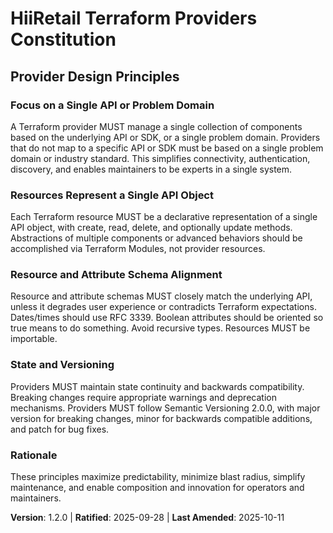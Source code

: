 # HiiRetail Terraform Providers Constitution

## Provider Design Principles

### Focus on a Single API or Problem Domain
A Terraform provider MUST manage a single collection of components based on the underlying API or SDK, or a single problem domain. Providers that do not map to a specific API or SDK must be based on a single problem domain or industry standard. This simplifies connectivity, authentication, discovery, and enables maintainers to be experts in a single system.

### Resources Represent a Single API Object
Each Terraform resource MUST be a declarative representation of a single API object, with create, read, delete, and optionally update methods. Abstractions of multiple components or advanced behaviors should be accomplished via Terraform Modules, not provider resources.

### Resource and Attribute Schema Alignment
Resource and attribute schemas MUST closely match the underlying API, unless it degrades user experience or contradicts Terraform expectations. Dates/times should use RFC 3339. Boolean attributes should be oriented so true means to do something. Avoid recursive types. Resources MUST be importable.

### State and Versioning
Providers MUST maintain state continuity and backwards compatibility. Breaking changes require appropriate warnings and deprecation mechanisms. Providers MUST follow Semantic Versioning 2.0.0, with major version for breaking changes, minor for backwards compatible additions, and patch for bug fixes.

### Rationale
These principles maximize predictability, minimize blast radius, simplify maintenance, and enable composition and innovation for operators and maintainers.

**Version**: 1.2.0 | **Ratified**: 2025-09-28 | **Last Amended**: 2025-10-11
